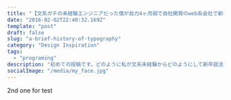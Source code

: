 ```yaml
---
title: "【文系ガチの未経験エンジニアだった僕が自力4ヶ月弱で自社開発のweb系会社で新卒内定をもらうために行ったこと】"
date: "2016-02-02T22:40:32.169Z"
template: "post"
draft: false
slug: "a-brief-history-of-typography"
category: "Design Inspiration"
tags:
  - "programing"
description: "初めての投稿です。どのように私が文系未経験からどのようにして新卒就活をしたのか、共有します！"
socialImage: "/media/my_face.jpg"
---
```

2nd one for test